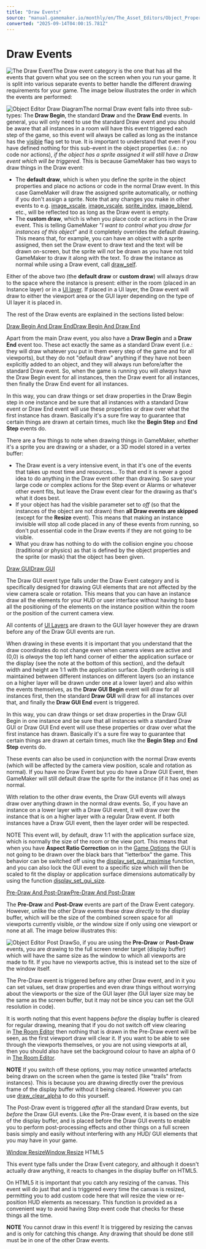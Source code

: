 ```yaml
---
title: "Draw Events"
source: "manual.gamemaker.io/monthly/en/The_Asset_Editors/Object_Properties/Draw_Events.htm"
converted: "2025-09-14T04:00:15.781Z"
---
```


# Draw Events

![The Draw Event](../../assets/Images/Asset_Editors/Editor_Objects_Draw.png)The Draw event category is the one that has all the events that govern what you see on the screen when you run your game. It is split into various separate events to better handle the different drawing requirements for your game. The image below illustrates the order in which the events are performed:

![Object Editor Draw Diagram](../../assets/Images/Asset_Editors/Editor_Events_DrawOrder.png)The normal Draw event falls into three sub-types: The **Draw Begin**, the standard **Draw** and the **Draw End** events. In general, you will only need to use the standard Draw event and you should be aware that all instances in a room will have this event triggered each step of the game, so this event will always be called as long as the instance has the [visible](../../GameMaker_Language/GML_Reference/Asset_Management/Instances/Instance_Variables/visible.md) flag set to true. It is important to understand that even if you have defined nothing for this sub-event in the object properties (i.e.: no code nor actions), _if the object has a sprite assigned it will still have a Draw event which will be triggered_. This is because GameMaker has two ways to draw things in the Draw event:

-   The **default draw**, which is when you define the sprite in the object properties and place no actions or code in the normal Draw event. In this case GameMaker will draw the assigned sprite automatically, or nothing if you don't assign a sprite. Note that any changes you make in other events to e.g. [image\_xscale](../../GameMaker_Language/GML_Reference/Asset_Management/Sprites/Sprite_Instance_Variables/image_xscale.md), [image\_yscale](../../GameMaker_Language/GML_Reference/Asset_Management/Sprites/Sprite_Instance_Variables/image_yscale.md), [sprite\_index](../../GameMaker_Language/GML_Reference/Asset_Management/Sprites/Sprite_Instance_Variables/sprite_index.md), [image\_blend](../../GameMaker_Language/GML_Reference/Asset_Management/Sprites/Sprite_Instance_Variables/image_blend.md), etc., will be reflected too as long as the Draw event is empty.
-   The **custom draw**, which is when you place code or actions in the Draw event. This is telling GameMaker "_I want to control what you draw for instances of this object_" and it completely overrides the default drawing. This means that, for example, you can have an object with a sprite assigned, then set the Draw event to draw text and the text will be drawn on-screen, but the sprite will _not_ be drawn as you have not told GameMaker to draw it along with the text. To draw the instance as normal while using a Draw event, call [draw\_self](../../GameMaker_Language/GML_Reference/Drawing/Sprites_And_Tiles/draw_self.md).

Either of the above two (the **default draw** or **custom draw**) will always draw to the space where the instance is present: either in the room (placed in an Instance layer) or in a [UI layer](../Room_Properties/UI_Layers.md). If placed in a UI layer, the Draw event will draw to either the viewport area or the GUI layer depending on the type of UI layer it is placed in.

The rest of the Draw events are explained in the sections listed below:

[Draw Begin And Draw EndDraw Begin And Draw End](Draw_Events.htm#)

Apart from the main Draw event, you also have a **Draw Begin** and a **Draw End** event too. These act exactly the same as a standard Draw event (i.e.: they will draw whatever you put in them every step of the game and for all viewports), but they do not "default draw" anything if they have not been explicitly added to an object, and they will always run before/after the standard Draw event. So, when the game is running you will _always_ have the Draw Begin event for all instances, then the Draw event for all instances, then finally the Draw End event for all instances.

In this way, you can draw things or set draw properties in the Draw Begin step in one instance and be sure that all instances with a standard Draw event or Draw End event will use these properties or draw over what the first instance has drawn. Basically it's a sure fire way to guarantee that certain things are drawn at certain times, much like the **Begin Step** and **End Step** events do.

There are a few things to note when drawing things in GameMaker, whether it's a sprite you are drawing or a shader, or a 3D model stored in a vertex buffer:

-   The Draw event is a very intensive event, in that it's one of the events that takes up most time and resources... To that end it is never a good idea to do anything in the Draw event other than drawing. So save your large code or complex actions for the Step event or Alarms or whatever other event fits, but leave the Draw event clear for the drawing as that's what it does best.
-   If your object has had the visible parameter set to _off_ (so that the instances of the object are not drawn) then **all Draw events are skipped** (except for the **Resize** event). This means that making an instance invisible will stop all code placed in any of these events from running, so don't put essential code in the Draw events if they are not going to be visible.
-   What you draw has nothing to do with the collision engine you choose (traditional or physics) as that is defined by the object properties and the sprite (or mask) that the object has been given.

[Draw GUIDraw GUI](Draw_Events.htm#)

The Draw GUI event type falls under the Draw Event category and is specifically designed for drawing GUI elements that are not affected by the view camera scale or rotation. This means that you can have an instance draw all the elements for your HUD or user interface without having to base all the positioning of the elements on the instance position within the room or the position of the current camera view.

All contents of [UI Layers](../Room_Properties/UI_Layers.md) are drawn to the GUI layer however they are drawn before any of the Draw GUI events are run.

When drawing in these events it is important that you understand that the draw coordinates do not change even when camera views are active and (0,0) is _always_ the top left hand corner of either the application surface or the display (see the note at the bottom of this section), and the default width and height are 1:1 with the application surface. Depth ordering is still maintained between different instances on different layers (so an instance on a higher layer will be drawn under one at a lower layer) and also within the events themselves, as the **Draw GUI Begin** event will draw for all instances first, then the standard **Draw GUI** will draw for all instances over that, and finally the **Draw GUI End** event is triggered.

In this way, you can draw things or set draw properties in the Draw GUI Begin in one instance and be sure that all instances with a standard Draw GUI or Draw GUI End event will use these properties or draw over what the first instance has drawn. Basically it's a sure fire way to guarantee that certain things are drawn at certain times, much like the **Begin Step** and **End Step** events do.

These events can also be used in conjunction with the normal Draw events (which will be affected by the camera view position, scale and rotation as normal). If you have no Draw Event but you do have a Draw GUI Event, then GameMaker will still default draw the sprite for the instance (if it has one) as normal.

With relation to the other draw events, the Draw GUI events will always draw over anything drawn in the normal draw events. So, if you have an instance on a lower layer with a Draw GUI event, it will draw over the instance that is on a higher layer with a regular Draw event. If both instances have a Draw GUI event, then the layer order will be respected.

NOTE This event will, by default, draw 1:1 with the application surface size, which is normally the size of the room or the view port. This means that when you have **Aspect Ratio Correction** on in the [Game Options](../../Settings/Game_Options.md) the GUI is not going to be drawn over the black bars that "letterbox" the game. This behavior can be switched off using the [display\_set\_gui\_maximise](../../GameMaker_Language/GML_Reference/Cameras_And_Display/display_set_gui_maximise.md) function, and you can also lock the GUI event to a specific size which will then be scaled to fit the display or application surface dimensions automatically by using the function [display\_set\_gui\_size](../../GameMaker_Language/GML_Reference/Cameras_And_Display/display_set_gui_size.md).

[Pre-Draw And Post-DrawPre-Draw And Post-Draw](Draw_Events.htm#)

The **Pre-Draw** and **Post-Draw** events are part of the Draw Event category. However, unlike the other Draw events these draw _directly_ to the display buffer, which will be the size of the combined screen space for all viewports currently visible, _or_ the window size if only using one viewport or none at all. The image below illustrates this:

![Object Editor Post Draw](../../assets/Images/Asset_Editors/Editor_Object_PostDraw.png)So, if you are using the **Pre-Draw** or **Post-Draw** events, you are drawing to the full screen render target (display buffer) which will have the same size as the window to which all viewports are made to fit. If you have no viewports active, this is instead set to the size of the window itself.

The Pre-Draw event is triggered before any other Draw event, and in it you can set values, set draw properties and even draw things without worrying about the viewports or the size of the GUI layer (the GUI layer size may be the same as the screen buffer, but it may not be since you can set the GUI resolution in code).

It is worth noting that this event happens _before_ the display buffer is cleared for regular drawing, meaning that if you do not switch off view clearing in [The Room Editor](../Rooms.md) then nothing that is drawn in the Pre-Draw event will be seen, as the first viewport draw will clear it. If you want to be able to see through the viewports themselves, or you are not using viewports at all, then you should also have set the background colour to have an alpha of 0 in [The Room Editor](../Rooms.md).

**NOTE** If you switch off these options, you may notice unwanted artefacts being drawn on the screen when the game is tested (like "trails" from instances). This is because you are drawing directly over the previous frame of the display buffer without it being cleared. However you can use [draw\_clear\_alpha](../../GameMaker_Language/GML_Reference/Drawing/Colour_And_Alpha/draw_clear_alpha.md) to do this yourself.

The Post-Draw event is triggered _after_ all the standard Draw events, but _before_ the Draw GUI events. Like the Pre-Draw event, it is based on the size of the display buffer, and is placed before the Draw GUI events to enable you to perform post-processing effects and other things on a full screen basis simply and easily without interfering with any HUD/ GUI elements that you may have in your game.

[Window ResizeWindow Resize](Draw_Events.htm#) HTML5

This event type falls under the Draw Event category, and although it doesn't actually draw anything, it reacts to changes in the display buffer on HTML5.

On HTML5 it is important that you catch any resizing of the canvas. This event will do just that and is triggered every time the canvas is resized, permitting you to add custom code here that will resize the view or re-position HUD elements as necessary. This function is provided as a convenient way to avoid having Step event code that checks for these things all the time.

**NOTE** You cannot draw in this event! It is triggered by resizing the canvas and is only for catching this change. Any drawing that should be done still must be in one of the other Draw events.